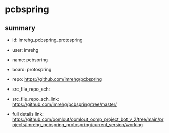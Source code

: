 # pcbspring
 
## summary 
* id: imrehg_pcbspring_protospring
* user: imrehg
* name: pcbspring
* board: protospring
* repo: https://github.com/imrehg/pcbspring



* src_file_repo_sch: 
* src_file_repo_sch_link: https://github.com/imrehg/pcbspring/tree/master/
* full details link: https://github.com/oomlout/oomlout_oomp_project_bot_v_2/tree/main/projects/imrehg_pcbspring_protospring/current_version/working  







